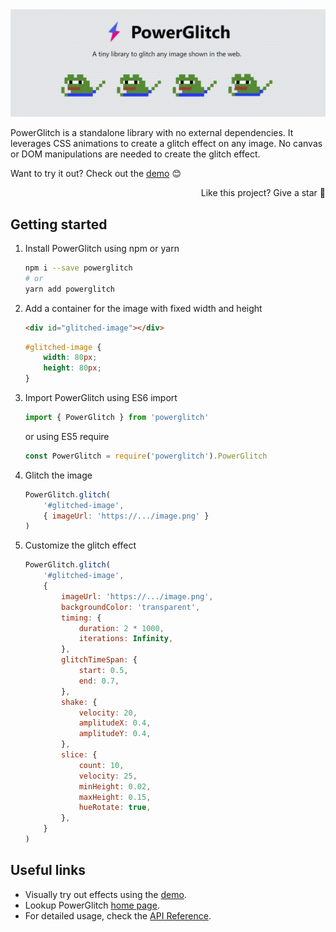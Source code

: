 <img src="./assets/intro.gif">

PowerGlitch is a standalone library with no external dependencies. It leverages CSS animations to create a glitch effect on any image. No canvas or DOM manipulations are needed to create the glitch effect.

Want to try it out? Check out the [demo](https://7ph.github.io/powerglitch/#/playground) 😊

<p align="right">
    Like this project? Give a star 🌟
</p>

## Getting started

1. Install PowerGlitch using npm or yarn
    ```bash
    npm i --save powerglitch
    # or
    yarn add powerglitch
    ```

2. Add a container for the image with fixed width and height
    ```html
    <div id="glitched-image"></div>
    ```
    ```css
    #glitched-image {
        width: 80px;
        height: 80px;
    }
    ```

3. Import PowerGlitch using ES6 import
    ```javascript
    import { PowerGlitch } from 'powerglitch'
    ```
    or using ES5 require
    ```javascript
    const PowerGlitch = require('powerglitch').PowerGlitch
    ```

4. Glitch the image
    ```javascript
    PowerGlitch.glitch(
        '#glitched-image',
        { imageUrl: 'https://.../image.png' }
    )
    ```

5. Customize the glitch effect
    ```javascript
    PowerGlitch.glitch(
        '#glitched-image',
        {
            imageUrl: 'https://.../image.png',
            backgroundColor: 'transparent',
            timing: {
                duration: 2 * 1000,
                iterations: Infinity,
            },
            glitchTimeSpan: {
                start: 0.5,
                end: 0.7,
            },
            shake: {
                velocity: 20,
                amplitudeX: 0.4,
                amplitudeY: 0.4,
            },
            slice: {
                count: 10,
                velocity: 25,
                minHeight: 0.02,
                maxHeight: 0.15,
                hueRotate: true,
            },
        }
    )
    ```

## Useful links

- Visually try out effects using the [demo](https://7ph.github.io/powerglitch/#/playground).
- Lookup PowerGlitch [home page](https://7ph.github.io/powerglitch/).
- For detailed usage, check the [API Reference](https://7ph.github.io/powerglitch/#/api).
